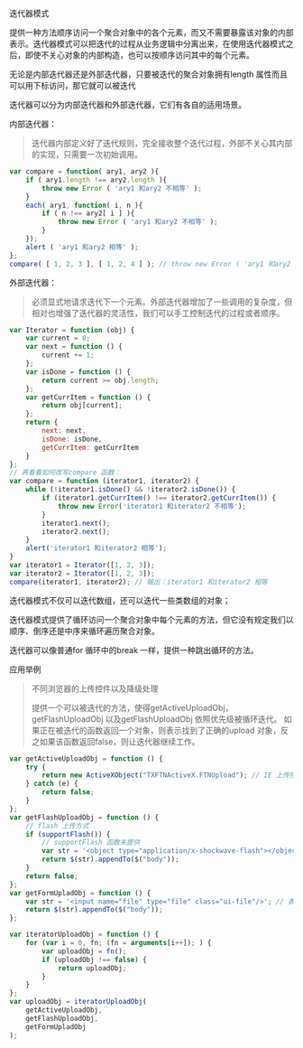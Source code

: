 迭代器模式

提供一种方法顺序访问一个聚合对象中的各个元素，而又不需要暴露该对象的内部表示。迭代器模式可以把迭代的过程从业务逻辑中分离出来，在使用迭代器模式之后，即使不关心对象的内部构造，也可以按顺序访问其中的每个元素。

无论是内部迭代器还是外部迭代器，只要被迭代的聚合对象拥有length 属性而且可以用下标访问，那它就可以被迭代



迭代器可以分为内部迭代器和外部迭代器，它们有各自的适用场景。

内部迭代器：

> 迭代器内部定义好了迭代规则，完全接收整个迭代过程，外部不关心其内部的实现，只需要一次初始调用。

```js
var compare = function( ary1, ary2 ){
    if ( ary1.length !== ary2.length ){
    	throw new Error ( 'ary1 和ary2 不相等' );
	}
    each( ary1, function( i, n ){
    	if ( n !== ary2[ i ] ){
    		throw new Error ( 'ary1 和ary2 不相等' );
    	}
    });
    alert ( 'ary1 和ary2 相等' );
};
compare( [ 1, 2, 3 ], [ 1, 2, 4 ] ); // throw new Error ( 'ary1 和ary2 不相等' );
```



外部迭代器：

> 必须显式地请求迭代下一个元素。外部迭代器增加了一些调用的复杂度，但相对也增强了迭代器的灵活性，我们可以手工控制迭代的过程或者顺序。

```js
var Iterator = function (obj) {
    var current = 0;
    var next = function () {
        current += 1;
    };
    var isDone = function () {
        return current >= obj.length;
    };
    var getCurrItem = function () {
        return obj[current];
    };
    return {
        next: next,
        isDone: isDone,
        getCurrItem: getCurrItem
    }
};
// 再看看如何改写compare 函数：
var compare = function (iterator1, iterator2) {
    while (!iterator1.isDone() && !iterator2.isDone()) {
        if (iterator1.getCurrItem() !== iterator2.getCurrItem()) {
            throw new Error('iterator1 和iterator2 不相等');
        }
        iterator1.next();
        iterator2.next();
    }
    alert('iterator1 和iterator2 相等');
}
var iterator1 = Iterator([1, 2, 3]);
var iterator2 = Iterator([1, 2, 3]);
compare(iterator1, iterator2); // 输出：iterator1 和iterator2 相等
```

迭代器模式不仅可以迭代数组，还可以迭代一些类数组的对象；

迭代器模式提供了循环访问一个聚合对象中每个元素的方法，但它没有规定我们以顺序、倒序还是中序来循环遍历聚合对象。

迭代器可以像普通for 循环中的break 一样，提供一种跳出循环的方法。

应用举例

> 不同浏览器的上传控件以及降级处理
>
> 提供一个可以被迭代的方法，使得getActiveUploadObj，getFlashUploadObj 以及getFlashUploadObj 依照优先级被循环迭代。
> 如果正在被迭代的函数返回一个对象，则表示找到了正确的upload 对象，反之如果该函数返回false，则让迭代器继续工作。

```js
var getActiveUploadObj = function () {
    try {
        return new ActiveXObject("TXFTNActiveX.FTNUpload"); // IE 上传控件
    } catch (e) {
        return false;
    }
};
var getFlashUploadObj = function () {
    // flash 上传方式
    if (supportFlash()) {
        // supportFlash 函数未提供
        var str = '<object type="application/x-shockwave-flash"></object>';
        return $(str).appendTo($("body"));
    }
    return false;
};
var getFormUpladObj = function () {
    var str = '<input name="file" type="file" class="ui-file"/>'; // 表单上传
    return $(str).appendTo($("body"));
};

var iteratorUploadObj = function () {
    for (var i = 0, fn; (fn = arguments[i++]); ) {
        var uploadObj = fn();
        if (uploadObj !== false) {
            return uploadObj;
        }
    }
};
var uploadObj = iteratorUploadObj(
    getActiveUploadObj,
    getFlashUploadObj,
    getFormUpladObj
);
```

